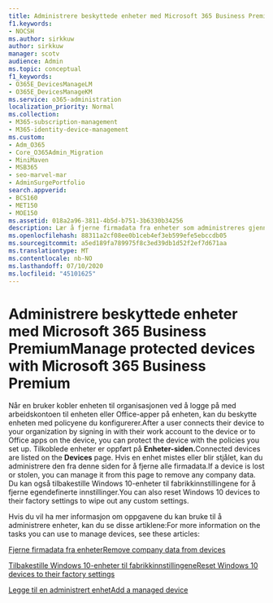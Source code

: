 ```yaml
---
title: Administrere beskyttede enheter med Microsoft 365 Business Premium
f1.keywords:
- NOCSH
ms.author: sirkkuw
author: sirkkuw
manager: scotv
audience: Admin
ms.topic: conceptual
f1_keywords:
- O365E_DevicesManageLM
- O365E_DevicesManageKM
ms.service: o365-administration
localization_priority: Normal
ms.collection:
- M365-subscription-management
- M365-identity-device-management
ms.custom:
- Adm_O365
- Core_O365Admin_Migration
- MiniMaven
- MSB365
- seo-marvel-mar
- AdminSurgePortfolio
search.appverid:
- BCS160
- MET150
- MOE150
ms.assetid: 018a2a96-3811-4b5d-b751-3b6330b34256
description: Lær å fjerne firmadata fra enheter som administreres gjennom beskyttelsespolicyer, samt tilbakestille Windows 10-enheter til fabrikkinnstillingene.
ms.openlocfilehash: 88311a2cf08ee0b1ceb4ef3eb599efe5ebccdb05
ms.sourcegitcommit: a5ed189fa789975f8c3ed39db1d52f2ef7d671aa
ms.translationtype: MT
ms.contentlocale: nb-NO
ms.lasthandoff: 07/10/2020
ms.locfileid: "45101625"
---
```

# <a name="manage-protected-devices-with-microsoft-365-business-premium"></a><span data-ttu-id="11304-103">Administrere beskyttede enheter med Microsoft 365 Business Premium</span><span class="sxs-lookup"><span data-stu-id="11304-103">Manage protected devices with Microsoft 365 Business Premium</span></span>

<span data-ttu-id="11304-104">Når en bruker kobler enheten til organisasjonen ved å logge på med arbeidskontoen til enheten eller Office-apper på enheten, kan du beskytte enheten med policyene du konfigurerer.</span><span class="sxs-lookup"><span data-stu-id="11304-104">After a user connects their device to your organization by signing in with their work account to the device or to Office apps on the device, you can protect the device with the policies you set up.</span></span> <span data-ttu-id="11304-105">Tilkoblede enheter er oppført på **Enheter-siden.**</span><span class="sxs-lookup"><span data-stu-id="11304-105">Connected devices are listed on the **Devices** page.</span></span> <span data-ttu-id="11304-106">Hvis en enhet mistes eller blir stjålet, kan du administrere den fra denne siden for å fjerne alle firmadata.</span><span class="sxs-lookup"><span data-stu-id="11304-106">If a device is lost or stolen, you can manage it from this page to remove any company data.</span></span> <span data-ttu-id="11304-107">Du kan også tilbakestille Windows 10-enheter til fabrikkinnstillingene for å fjerne egendefinerte innstillinger.</span><span class="sxs-lookup"><span data-stu-id="11304-107">You can also reset Windows 10 devices to their factory settings to wipe out any custom settings.</span></span> 

<span data-ttu-id="11304-108">Hvis du vil ha mer informasjon om oppgavene du kan bruke til å administrere enheter, kan du se disse artiklene:</span><span class="sxs-lookup"><span data-stu-id="11304-108">For more information on the tasks you can use to manage devices, see these articles:</span></span> 
  
[<span data-ttu-id="11304-109">Fjerne firmadata fra enheter</span><span class="sxs-lookup"><span data-stu-id="11304-109">Remove company data from devices</span></span>](remove-company-data.md)
  
[<span data-ttu-id="11304-110">Tilbakestille Windows 10-enheter til fabrikkinnstillingene</span><span class="sxs-lookup"><span data-stu-id="11304-110">Reset Windows 10 devices to their factory settings</span></span>](reset-devices-to-factory-settings.md)

[<span data-ttu-id="11304-111">Legge til en administrert enhet</span><span class="sxs-lookup"><span data-stu-id="11304-111">Add a managed device</span></span>](https://docs.microsoft.com/microsoft-365/business/app-protection-settings-for-android-and-ios)
  

